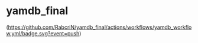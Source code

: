 # yamdb_final
(https://github.com/RabcriN/yamdb_final/actions/workflows/yamdb_workflow.yml/badge.svg?event=push)
